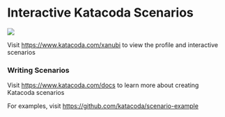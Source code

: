 # Interactive Katacoda Scenarios

[![](http://shields.katacoda.com/katacoda/xanubi/count.svg)](https://www.katacoda.com/xanubi "Get your profile on Katacoda.com")

Visit https://www.katacoda.com/xanubi to view the profile and interactive scenarios

### Writing Scenarios
Visit https://www.katacoda.com/docs to learn more about creating Katacoda scenarios

For examples, visit https://github.com/katacoda/scenario-example
